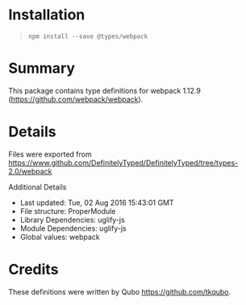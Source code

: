 # Installation
> `npm install --save @types/webpack`

# Summary
This package contains type definitions for webpack 1.12.9 (https://github.com/webpack/webpack).

# Details
Files were exported from https://www.github.com/DefinitelyTyped/DefinitelyTyped/tree/types-2.0/webpack

Additional Details
 * Last updated: Tue, 02 Aug 2016 15:43:01 GMT
 * File structure: ProperModule
 * Library Dependencies: uglify-js
 * Module Dependencies: uglify-js
 * Global values: webpack

# Credits
These definitions were written by Qubo <https://github.com/tkqubo>.
